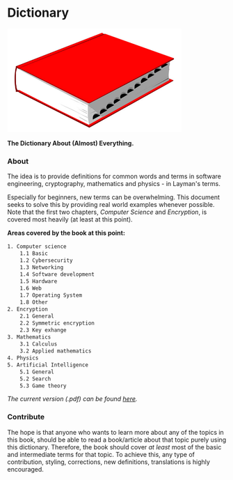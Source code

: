 # Dictionary

<p align="left">
    <img src="./resources/dict.jpg" width="400"/>
</p>

**The Dictionary About (Almost) Everything.**

### About
The idea is to provide definitions for common words and terms in software engineering, cryptography, mathematics and physics - in Layman's terms.  

Especially for beginners, new terms can be overwhelming. This document seeks to solve this by providing real world examples whenever possible. Note that the first two chapters, *Computer Science* and *Encryption*, is covered most heavily (at least at this point). 


**Areas covered by the book at this point:**

    1. Computer science
        1.1 Basic
        1.2 Cybersecurity
        1.3 Networking
        1.4 Software development
        1.5 Hardware
        1.6 Web
        1.7 Operating System
        1.8 Other
    2. Encryption
        2.1 General
        2.2 Symmetric encryption
        2.3 Key exhange
    3. Mathematics
        3.1 Calculus
        3.2 Applied mathematics
    4. Physics
    5. Artificial Intelligence
        5.1 General
        5.2 Search
        5.3 Game theory
        
*The current version (.pdf) can be found [here](./dictionary.pdf).*

### Contribute
The hope is that anyone who wants to learn more about any of the topics in this book, should be able to read a book/article about that topic purely using this dictionary. Therefore, the book should cover *at least* most of the basic and intermediate terms for that topic. To achieve this, any type of contribution, styling, corrections, new definitions, translations is highly encouraged. 
